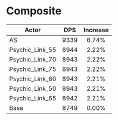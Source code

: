 # Composite
| Actor | DPS | Increase |
|---|:---:|:---:|
|AS|9339|6.74%|
|Psychic_Link_55|8944|2.22%|
|Psychic_Link_70|8943|2.22%|
|Psychic_Link_75|8943|2.22%|
|Psychic_Link_60|8943|2.21%|
|Psychic_Link_50|8943|2.21%|
|Psychic_Link_65|8942|2.21%|
|Base|8749|0.00%|

